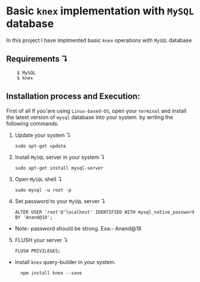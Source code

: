 # Basic `knex` implementation with `MySQL` database

In this project I have implmented basic `knex` operations with `MySQL` database

## Requirements ↴

        $ MySQL
        $ knex

## Installation process and Execution:

First of all If you'are using `Linux-based-OS`, open your `terminal` and install the latest version of `mysql` database into your system. by writing the following commands.

1. Update your system ↴

       sudo apt-get update

2. Install `MySQL` server in your system ↴

       sudo apt-get install mysql-server

3. Open `MySQL` shell ↴

       sudo mysql -u root -p

4. Set password to your `MySQL` server ↴

       ALTER USER 'root'@'localhost' IDENTIFIED WITH mysql_native_password BY 'Anand@18';

+ Note- password should be strong. Exa:- Anand@18

5. FLUSH your server ↴

       FLUSH PRIVILEGES;

+ Install `knex` query-builder in your system.

        npm install knex --save